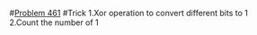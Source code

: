 #[Problem 461](https://leetcode.com/problems/hamming-distance/description/)
#Trick
1.Xor operation to convert different bits to 1   
2.Count the number of 1
